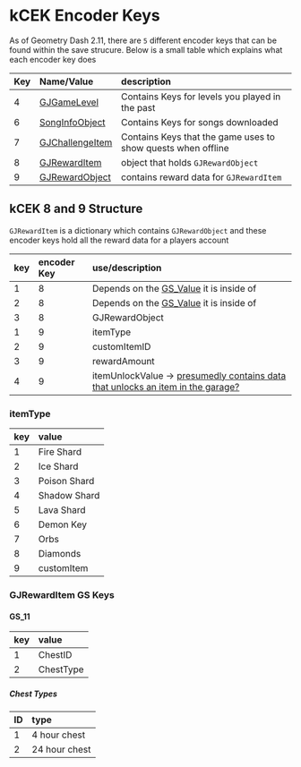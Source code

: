 # kCEK Encoder Keys

As of Geometry Dash 2.11, there are `5` different encoder keys that can be found within the save strucure. Below is a small table which explains what each encoder key does

| Key | Name/Value                     | description |
| :-- | :----------------------------- | :-----------|
| 4   | [GJGameLevel](resources/client/level.md) | Contains Keys for levels you played in the past |
| 6   | [SongInfoObject](resources/server/song) | Contains Keys for songs downloaded |
| 7   | [GJChallengeItem](resources/client/gamesave/quests.md) | Contains Keys that the game uses to show quests when offline |
| 8   | [GJRewardItem](/resources/client/gamesave/kCEK?id=kcek-8-and-9-structure) | object that holds `GJRewardObject` |
| 9   | [GJRewardObject](/resources/client/gamesave/kCEK?id=kcek-8-and-9-structure) | contains reward data for `GJRewardItem` |

## kCEK 8 and 9 Structure

`GJRewardItem` is a dictionary which contains `GJRewardObject` and these encoder keys hold all the reward data for a players account

| key | encoder Key | use/description |
|:----|:------------|:------------|
| 1 | 8 | Depends on the [GS_Value](/resources/client/gamesave/GS_Value) it is inside of | <!--ToDo-->
| 2 | 8 | Depends on the [GS_Value](/resources/client/gamesave/GS_Value) it is inside of |
| 3 | 8 | GJRewardObject |
| 1 | 9 | itemType |
| 2 | 9 | customItemID |
| 3 | 9 | rewardAmount |
| 4 | 9 | itemUnlockValue -> [presumedly contains data that unlocks an item in the garage?](https://media.discordapp.net/attachments/801840133355470888/806137688905875496/unknown.png) <!--TODO -> invesitgate GameStatsManager::createSpecialChestItems()--> |

### itemType

| key | value |
|:----|:------|
| 1 | Fire Shard |
| 2 | Ice Shard |
| 3 | Poison Shard |
| 4 | Shadow Shard |
| 5 | Lava Shard |
| 6 | Demon Key |
| 7 | Orbs |
| 8 | Diamonds |
| 9 | customItem |

### GJRewardItem GS Keys

#### GS_11

| key | value |
|:----|:------------|
| 1 | ChestID | 
| 2 | ChestType | 

##### Chest Types

| ID | type |
|:---|:-----|
| 1 | 4 hour chest |
| 2 | 24 hour chest |